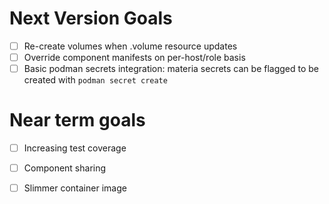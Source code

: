 # Next Version Goals
- [ ] Re-create volumes when .volume resource updates
- [ ] Override component manifests on per-host/role basis
- [ ] Basic podman secrets integration: materia secrets can be flagged to be created with `podman secret create`

# Near term goals
- [ ] Increasing test coverage
- [ ] Component sharing
- [ ] Slimmer container image

